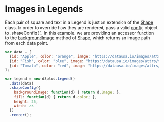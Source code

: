 [width]: 400
[height]: 200

# Images in Legends

Each pair of square and text in a Legend is just an extension of the [Shape](http://d3plus.org/docs/#Shape) class. In order to override how they are rendered, pass a valid [config](http://d3plus.org/docs/#BaseClass.config) object to [.shapeConfig( )](http://d3plus.org/docs/#Shape.shapeConfig). In this example, we are providing an accessor function to the [backgroundImage](http://d3plus.org/docs/#Shape.backgroundImage) method of [Shape](http://d3plus.org/docs/#Shape), which returns an image path from each data point.

```js
var data = [
  {id: "Apple", color: "orange", image: "https://datausa.io/images/attrs/thing_apple.png"},
  {id: "Fish", color: "blue", image: "https://datausa.io/images/attrs/thing_fish.png"},
  {id: "Tomato", color: "red", image: "https://datausa.io/images/attrs/thing_tomato.png"}
];

var legend = new d3plus.Legend()
  .data(data)
  .shapeConfig({
    backgroundImage: function(d) { return d.image; },
    fill: function(d) { return d.color; },
    height: 25,
    width: 25
  })
  .render();
```
